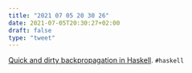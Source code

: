 ```yaml
---
title: "2021 07 05 20 30 26"
date: 2021-07-05T20:30:27+02:00
draft: false
type: "tweet"
---
```

[Quick and dirty backpropagation in Haskell](https://mazzo.li/posts/haskell-backprop-short.html). `#haskell`
